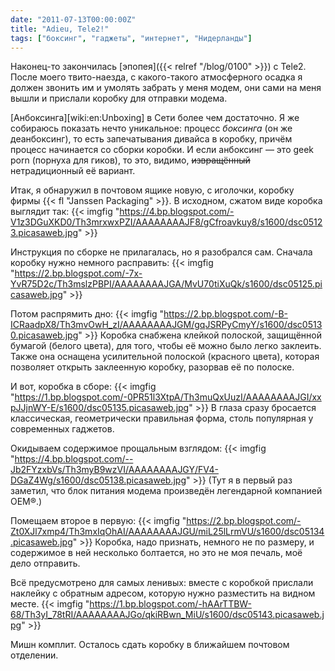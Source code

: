 ```yaml
---
date: "2011-07-13T00:00:00Z"
title: "Adieu, Tele2!"
tags: ["боксинг", "гаджеты", "интернет", "Нидерланды"]
---
```


Наконец-то закончилась [эпопея]({{< relref "/blog/0100" >}}) с Tele2. После моего твито-наезда, с какого-такого атмосферного осадка я должен звонить им и умолять забрать у меня модем, они сами на меня вышли и прислали коробку для отправки модема.

<!--more-->

[Анбоксинга][wiki:en:Unboxing] в Сети более чем достаточно. Я же собираюсь показать нечто уникальное: процесс *боксинга* (он же деанбоксинг), то есть запечатывания дивайса в коробку, причём процесс начинается со сборки коробки. И если анбоксинг — это geek porn (порнуха для гиков), то это, видимо, ~~извращённый~~ нетрадиционный её вариант.

Итак, я обнаружил в почтовом ящике новую, с иголочки, коробку фирмы {{< fl "Janssen Packaging" >}}. В исходном, сжатом виде коробка выглядит так:
{{< imgfig "https://4.bp.blogspot.com/-V1z3DGuXKD0/Th3mrxwxPZI/AAAAAAAAJF8/gCfroavkuy8/s1600/dsc05123.picasaweb.jpg" >}}

Инструкция по сборке не прилагалась, но я разобрался сам. Сначала коробку нужно немного расправить:
{{< imgfig "https://2.bp.blogspot.com/-7x-YvR75D2c/Th3mslzPBPI/AAAAAAAAJGA/MvU70tiXuQk/s1600/dsc05125.picasaweb.jpg" >}}

Потом распрямить дно:
{{< imgfig "https://2.bp.blogspot.com/-B-ICRaadpX8/Th3mvOwH_zI/AAAAAAAAJGM/gqJSRPyCmyY/s1600/dsc05130.picasaweb.jpg" >}}
Коробка снабжена клейкой полоской, защищённой бумагой (белого цвета), для того, чтобы её можно было легко заклеить. Также она оснащена усилительной полоской (красного цвета), которая позволяет открыть заклеенную коробку, разорвав её по полоске.

И вот, коробка в сборе:
{{< imgfig "https://1.bp.blogspot.com/-0PR51l3XtpA/Th3muQxUuzI/AAAAAAAAJGI/xxpJJjnWY-E/s1600/dsc05135.picasaweb.jpg" >}}
В глаза сразу бросается классическая, геометрически правильная форма, столь популярная у современных гаджетов.

Окидываем содержимое прощальным взглядом:
{{< imgfig "https://4.bp.blogspot.com/--Jb2FYzxbVs/Th3myB9wzVI/AAAAAAAAJGY/FV4-DGaZ4Wg/s1600/dsc05138.picasaweb.jpg" >}}
(Тут я в первый раз заметил, что блок питания модема произведён легендарной компанией OEM®.)

Помещаем второе в первую:
{{< imgfig "https://2.bp.blogspot.com/-Zt0XJl7xmp4/Th3mxIqOhAI/AAAAAAAAJGU/miL25lLrmVU/s1600/dsc05134.picasaweb.jpg" >}}
Коробка, надо признать, немного не по размеру, и содержимое в ней несколько болтается, но это не моя печаль, моё дело отправить.

Всё предусмотрено для самых ленивых: вместе с коробкой прислали наклейку с обратным адресом, которую нужно разместить на видном месте.
{{< imgfig "https://1.bp.blogspot.com/-hAArTTBW-68/Th3yI_78tRI/AAAAAAAAJGo/qkiRBwn_MiU/s1600/dsc05143.picasaweb.jpg" >}}

Мишн комплит. Осталось сдать коробку в ближайшем почтовом отделении.
